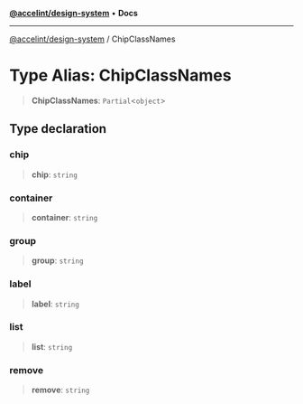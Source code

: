 [**@accelint/design-system**](../README.md) • **Docs**

***

[@accelint/design-system](../README.md) / ChipClassNames

# Type Alias: ChipClassNames

> **ChipClassNames**: `Partial`\<`object`\>

## Type declaration

### chip

> **chip**: `string`

### container

> **container**: `string`

### group

> **group**: `string`

### label

> **label**: `string`

### list

> **list**: `string`

### remove

> **remove**: `string`
